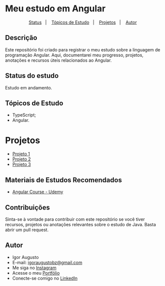 # Meu estudo em Angular

<p align="center">
  <a href="#status-do-estudo">Status</a>&nbsp;&nbsp;&nbsp;|&nbsp;&nbsp;&nbsp;
  <a href="#tópicos-de-estudo">Tópicos de Estudo</a>&nbsp;&nbsp;&nbsp;|&nbsp;&nbsp;&nbsp;
    <a href="#projetos">Projetos</a>&nbsp;&nbsp;&nbsp;|&nbsp;&nbsp;&nbsp;
  <a href="#autor">Autor</a>
</p>

## Descrição

Este repositório foi criado para registrar o meu estudo sobre a linguagem de programação Angular. Aqui, documentarei meu progresso, projetos, anotações e recursos úteis relacionados ao Angular.

## Status do estudo

Estudo em andamento.

## Tópicos de Estudo

- TypeScript;
- Angular.

# Projetos

- [Projeto 1]()
- [Projeto 2]()
- [Projeto 3]()

## Materiais de Estudos Recomendados

- [Angular Course - Udemy](https://www.udemy.com/course/curso-de-angular/)

## Contribuições

Sinta-se à vontade para contribuir com este repositório se você tiver recursos, projetos ou anotações relevantes sobre o estudo de Java. Basta abrir um pull request.

## Autor

- Igor Augusto
- E-mail: igoraugustobz@gmail.com
- Me siga no [Instagram](https://www.instagram.com/iaugusto__/)
- Acesse o meu [Portfólio](https://iaugusto.vercel.app/)
- Conecte-se comigo no [LinkedIn](https://www.linkedin.com/in/igorbrz/)
